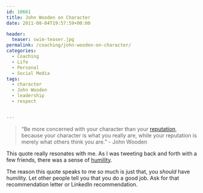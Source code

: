 ```yaml
---
id: 10661
title: John Wooden on Character
date: 2011-08-04T19:57:59+00:00

header:
  teaser: swim-teaser.jpg
permalink: /coaching/john-wooden-on-character/
categories:
  - Coaching
  - Life
  - Personal
  - Social Media
tags:
  - character
  - John Wooden
  - leadership
  - respect


---
```

> &#8220;Be more concerned with your character than your <a class="zem_slink" title="Reputation" href="http://en.wikipedia.org/wiki/Reputation" rel="wikipedia">reputation</a>, because your character is what you really are, while your reputation is merely what others think you are.&#8221; - John Wooden

This quote really resonates with me. As I was tweeting back and forth with a few friends, there was a sense of  [humility](http://en.wikipedia.org/wiki/Humility).

The reason this quote speaks to me so much is just that, you _should_ have humility. Let other people tell you that you do a good job. Ask for that recommendation letter or LinkedIn recommendation.
